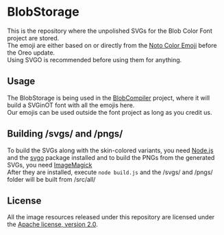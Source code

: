 # BlobStorage
This is the repository where the unpolished SVGs for the Blob Color Font project are stored.<br>
The emoji are either based on or directly from the [Noto Color Emoji](https://github.com/googlei18n/noto-emoji/) before the Oreo update.<br>
Using SVGO is recommended before using them for anything.<br>

## Usage
The BlobStorage is being used in the [BlobCompiler](https://github.com/blobcolorfont/BlobCompiler/) project, where it will build a SVGinOT font with all the emojis here.<br>
Our emojis can be used outside the font project as long as you credit us.

## Building /svgs/ and /pngs/
To build the SVGs along with the skin-colored variants, you need [Node.js](https://nodejs.org/en/) and the [svgo](https://www.npmjs.com/package/svgo) package installed and to build the PNGs from the generated SVGs, you need [ImageMagick](https://imagemagick.org/)<br>
After they are installed, execute ``node build.js`` and the /svgs/ and /pngs/ folder will be built from /src/all/

## License
All the image resources released under this repository are licensed under the [Apache license, version 2.0](./LICENSE).